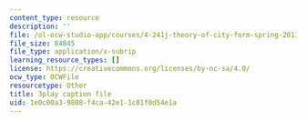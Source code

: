 ```yaml
---
content_type: resource
description: ''
file: /ol-ocw-studio-app/courses/4-241j-theory-of-city-form-spring-2013/1e0c00a39808f4ca42e11c81f0d54e1a_H2GNZX0h84I.srt
file_size: 84845
file_type: application/x-subrip
learning_resource_types: []
license: https://creativecommons.org/licenses/by-nc-sa/4.0/
ocw_type: OCWFile
resourcetype: Other
title: 3play caption file
uid: 1e0c00a3-9808-f4ca-42e1-1c81f0d54e1a
---
```


